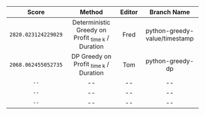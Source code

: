 | Score | Method | Editor | Branch Name |
| :----: | :----: | :----: | :----: |
| `2820.023124229029` | Deterministic Greedy on Profit <sub>time k</sub> / Duration | Fred | python-greedy-value/timestamp |
| `2068.062455052735` | DP Greedy on Profit <sub>time k</sub> / Duration | Tom | python-greedy-dp |
| `--` | -- | -- | -- |
| `--` | -- | -- | -- |
| `--` | -- | -- | -- |
